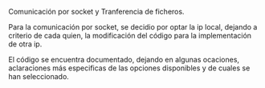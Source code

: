 Comunicación por socket y Tranferencia de ficheros.

Para la comunicación por socket, se decidio por optar la ip local,
dejando a criterio de cada quien, la modificación del código para
la implementación de otra ip.

El código se encuentra documentado, dejando en algunas ocaciones, 
aclaraciones más especificas de las opciones disponibles y de cuales
se han seleccionado.
